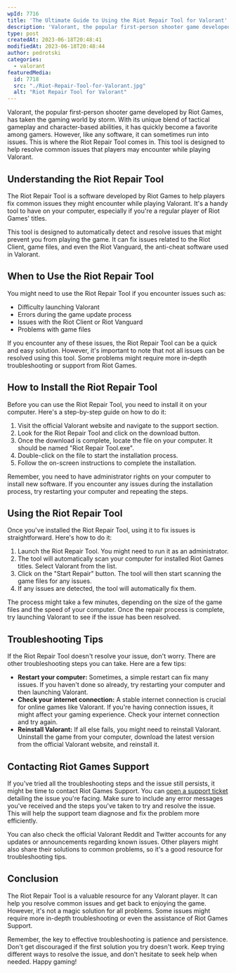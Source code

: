 ```yaml
---
wpId: 7716
title: 'The Ultimate Guide to Using the Riot Repair Tool for Valorant'
description: 'Valorant, the popular first-person shooter game developed by Riot Games, ...'
type: post
createdAt: 2023-06-18T20:48:41
modifiedAt: 2023-06-18T20:48:44
author: pedrotski
categories:
  - valorant
featuredMedia:
  id: 7718
  src: "./Riot-Repair-Tool-for-Valorant.jpg"
  alt: "Riot Repair Tool for Valorant"
---
```



Valorant, the popular first-person shooter game developed by Riot Games, has taken the gaming world by storm. With its unique blend of tactical gameplay and character-based abilities, it has quickly become a favorite among gamers. However, like any software, it can sometimes run into issues. This is where the Riot Repair Tool comes in. This tool is designed to help resolve common issues that players may encounter while playing Valorant.

## Understanding the Riot Repair Tool

The Riot Repair Tool is a software developed by Riot Games to help players fix common issues they might encounter while playing Valorant. It's a handy tool to have on your computer, especially if you're a regular player of Riot Games' titles.

This tool is designed to automatically detect and resolve issues that might prevent you from playing the game. It can fix issues related to the Riot Client, game files, and even the Riot Vanguard, the anti-cheat software used in Valorant.

## When to Use the Riot Repair Tool

You might need to use the Riot Repair Tool if you encounter issues such as:

*   Difficulty launching Valorant
*   Errors during the game update process
*   Issues with the Riot Client or Riot Vanguard
*   Problems with game files

If you encounter any of these issues, the Riot Repair Tool can be a quick and easy solution. However, it's important to note that not all issues can be resolved using this tool. Some problems might require more in-depth troubleshooting or support from Riot Games.

## How to Install the Riot Repair Tool

Before you can use the Riot Repair Tool, you need to install it on your computer. Here's a step-by-step guide on how to do it:

1.  Visit the official Valorant website and navigate to the support section.
2.  Look for the Riot Repair Tool and click on the download button.
3.  Once the download is complete, locate the file on your computer. It should be named "Riot Repair Tool.exe".
4.  Double-click on the file to start the installation process.
5.  Follow the on-screen instructions to complete the installation.

Remember, you need to have administrator rights on your computer to install new software. If you encounter any issues during the installation process, try restarting your computer and repeating the steps.

## Using the Riot Repair Tool

Once you've installed the Riot Repair Tool, using it to fix issues is straightforward. Here's how to do it:

1.  Launch the Riot Repair Tool. You might need to run it as an administrator.
2.  The tool will automatically scan your computer for installed Riot Games titles. Select Valorant from the list.
3.  Click on the "Start Repair" button. The tool will then start scanning the game files for any issues.
4.  If any issues are detected, the tool will automatically fix them.

The process might take a few minutes, depending on the size of the game files and the speed of your computer. Once the repair process is complete, try launching Valorant to see if the issue has been resolved.

## Troubleshooting Tips

If the Riot Repair Tool doesn't resolve your issue, don't worry. There are other troubleshooting steps you can take. Here are a few tips:

*   **Restart your computer:** Sometimes, a simple restart can fix many issues. If you haven't done so already, try restarting your computer and then launching Valorant.
*   **Check your internet connection:** A stable internet connection is crucial for online games like Valorant. If you're having connection issues, it might affect your gaming experience. Check your internet connection and try again.
*   **Reinstall Valorant:** If all else fails, you might need to reinstall Valorant. Uninstall the game from your computer, download the latest version from the official Valorant website, and reinstall it.

## Contacting Riot Games Support

If you've tried all the troubleshooting steps and the issue still persists, it might be time to contact Riot Games Support. You can [open a support ticket](https://www.ghostcap.com/valorant-support-ticket/) detailing the issue you're facing. Make sure to include any error messages you've received and the steps you've taken to try and resolve the issue. This will help the support team diagnose and fix the problem more efficiently.

You can also check the official Valorant Reddit and Twitter accounts for any updates or announcements regarding known issues. Other players might also share their solutions to common problems, so it's a good resource for troubleshooting tips.

## Conclusion

The Riot Repair Tool is a valuable resource for any Valorant player. It can help you resolve common issues and get back to enjoying the game. However, it's not a magic solution for all problems. Some issues might require more in-depth troubleshooting or even the assistance of Riot Games Support.

Remember, the key to effective troubleshooting is patience and persistence. Don't get discouraged if the first solution you try doesn't work. Keep trying different ways to resolve the issue, and don't hesitate to seek help when needed. Happy gaming!
